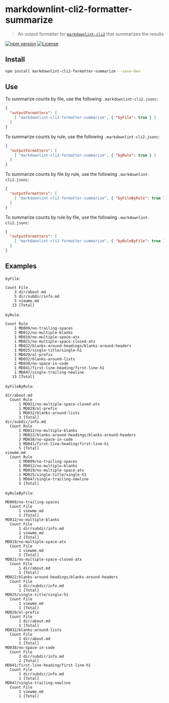 # markdownlint-cli2-formatter-summarize

> An output formatter for [`markdownlint-cli2`][markdownlint-cli2] that
> summarizes the results

[![npm version][npm-image]][npm-url]
[![License][license-image]][license-url]

## Install

```bash
npm install markdownlint-cli2-formatter-summarize --save-dev
```

## Use

To summarize counts by file, use the following `.markdownlint-cli2.jsonc`:

```json
{
  "outputFormatters": [
    [ "markdownlint-cli2-formatter-summarize", { "byFile": true } ]
  ]
}
```

To summarize counts by rule, use the following `.markdownlint-cli2.jsonc`:

```json
{
  "outputFormatters": [
    [ "markdownlint-cli2-formatter-summarize", { "byRule": true } ]
  ]
}
```

To summarize counts by file by rule, use the following
`.markdownlint-cli2.jsonc`:

```json
{
  "outputFormatters": [
    [ "markdownlint-cli2-formatter-summarize", { "byFileByRule": true } ]
  ]
}
```

To summarize counts by rule by file, use the following
`.markdownlint-cli2.jsonc`:

```json
{
  "outputFormatters": [
    [ "markdownlint-cli2-formatter-summarize", { "byRuleByFile": true } ]
  ]
}
```

## Examples

`byFile`:

```text
Count File
    3 dir/about.md
    5 dir/subdir/info.md
    5 viewme.md
   13 [Total]
```

`byRule`:

```text
Count Rule
    1 MD009/no-trailing-spaces
    2 MD012/no-multiple-blanks
    1 MD019/no-multiple-space-atx
    1 MD021/no-multiple-space-closed-atx
    1 MD022/blanks-around-headings/blanks-around-headers
    1 MD025/single-title/single-h1
    1 MD029/ol-prefix
    1 MD032/blanks-around-lists
    2 MD038/no-space-in-code
    1 MD041/first-line-heading/first-line-h1
    1 MD047/single-trailing-newline
   13 [Total]
```

`byFileByRule`:

```text
dir/about.md
  Count Rule
      1 MD021/no-multiple-space-closed-atx
      1 MD029/ol-prefix
      1 MD032/blanks-around-lists
      3 [Total]
dir/subdir/info.md
  Count Rule
      1 MD012/no-multiple-blanks
      1 MD022/blanks-around-headings/blanks-around-headers
      2 MD038/no-space-in-code
      1 MD041/first-line-heading/first-line-h1
      5 [Total]
viewme.md
  Count Rule
      1 MD009/no-trailing-spaces
      1 MD012/no-multiple-blanks
      1 MD019/no-multiple-space-atx
      1 MD025/single-title/single-h1
      1 MD047/single-trailing-newline
      5 [Total]
```

`byRuleByFile`:

```text
MD009/no-trailing-spaces
  Count File
      1 viewme.md
      1 [Total]
MD012/no-multiple-blanks
  Count File
      1 dir/subdir/info.md
      1 viewme.md
      2 [Total]
MD019/no-multiple-space-atx
  Count File
      1 viewme.md
      1 [Total]
MD021/no-multiple-space-closed-atx
  Count File
      1 dir/about.md
      1 [Total]
MD022/blanks-around-headings/blanks-around-headers
  Count File
      1 dir/subdir/info.md
      1 [Total]
MD025/single-title/single-h1
  Count File
      1 viewme.md
      1 [Total]
MD029/ol-prefix
  Count File
      1 dir/about.md
      1 [Total]
MD032/blanks-around-lists
  Count File
      1 dir/about.md
      1 [Total]
MD038/no-space-in-code
  Count File
      2 dir/subdir/info.md
      2 [Total]
MD041/first-line-heading/first-line-h1
  Count File
      1 dir/subdir/info.md
      1 [Total]
MD047/single-trailing-newline
  Count File
      1 viewme.md
      1 [Total]
```

[license-image]: https://img.shields.io/npm/l/markdownlint-cli2-formatter-summarize.svg
[license-url]: https://opensource.org/licenses/MIT
[markdownlint-cli2]: https://github.com/DavidAnson/markdownlint-cli2
[npm-image]: https://img.shields.io/npm/v/markdownlint-cli2-formatter-summarize.svg
[npm-url]: https://www.npmjs.com/package/markdownlint-cli2-formatter-summarize
